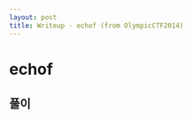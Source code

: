 ```yaml
---
layout: post
title: Writeup - echof (from OlympicCTF2014)
---
```

# echof
## 풀이

<!--stackedit_data:
eyJoaXN0b3J5IjpbLTIxMjgwMzIyMzJdfQ==
-->